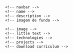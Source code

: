 <!-- SECTION TITLE -->
    <!-- navbar -->
    <!-- name -->
    <!-- description -->
    <!-- imagem de fundo -->

<!-- SECTION WHO AM I-->
    <!-- image -->
    <!-- little text -->
    <!-- technologies -->
    <!-- projects -->
    <!-- download curriculum -->

   <!-- SECTION CONTATO -->